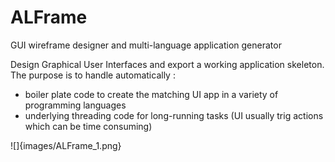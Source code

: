 # ALFrame
GUI wireframe designer and multi-language application generator

Design Graphical User Interfaces and export a working application skeleton.
The purpose is to handle automatically :
* boiler plate code to create the matching UI app in a variety of programming languages
* underlying threading code for long-running tasks (UI usually trig actions which can be time consuming)

![]{images/ALFrame_1.png}
